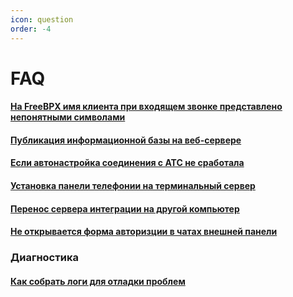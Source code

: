 ```yaml
---
icon: question
order: -4
---
```

# FAQ

#### [На FreeBPX имя клиента при входящем звонке представлено непонятными символами](/faq/freepbx_vhob_kirill)
#### [Публикация информационной базы на веб-сервере](/faq/base-publishing)
#### [Если автонастройка соединения с АТС не сработала](/faq/avtonast_soed_ne_srab)
#### [Установка панели телефонии на терминальный сервер](/faq/cti-terminal-setup)
#### [Перенос сервера интеграции на другой компьютер](/faq/server-moving)
#### [Не открывается форма авторизции в чатах внешней панели](/faq/chat_avt)

### Диагностика
#### [Как собрать логи для отладки проблем](/faq/how-to-collect-logs)
